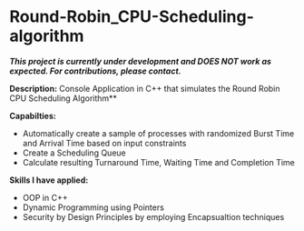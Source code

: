 # Round-Robin_CPU-Scheduling-algorithm
***This project is currently under development and DOES NOT work as expected. For contributions, please contact.***

**Description:**
Console Application in C++ that simulates the Round Robin CPU Scheduling Algorithm**

**Capabilties:**
- Automatically create a sample of processes with randomized Burst Time and Arrival Time based on input constraints
- Create a Scheduling Queue
- Calculate resulting Turnaround Time, Waiting Time and Completion Time

**Skills I have applied:**
- OOP in C++
- Dynamic Programming using Pointers
- Security by Design Principles by employing Encapsualtion techniques
